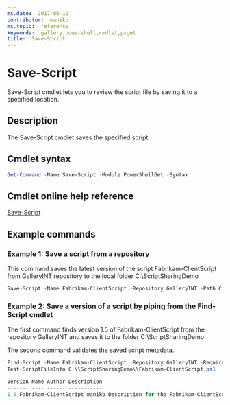 ```yaml
---
ms.date:  2017-06-12
contributor:  manikb
ms.topic:  reference
keywords:  gallery,powershell,cmdlet,psget
title:  Save-Script
---
```


# Save-Script

Save-Script cmdlet lets you to review the script file by saving it to a specified location.

## Description

The Save-Script cmdlet saves the specified script.

## Cmdlet syntax

```powershell
Get-Command -Name Save-Script -Module PowerShellGet -Syntax
```
## Cmdlet online help reference

[Save-Script](http://go.microsoft.com/fwlink/?LinkId=619786)

## Example commands

### Example 1: Save a script from a repository
This command saves the latest version of the script Fabrikam-ClientScript from GalleryINT repository to the local folder C:\ScriptSharingDemo

```powershell
Save-Script -Name Fabrikam-ClientScript -Repository GalleryINT -Path C:\ScriptSharingDemo
```

### Example 2: Save a version of a script by piping from the Find-Script cmdlet

The first command finds version 1.5 of Fabrikam-ClientScript from the repository GalleryINT and saves it to the folder C:\ScriptSharingDemo

The second command validates the saved script metadata.

```powershell
Find-Script -Name Fabrikam-ClientScript -Repository GalleryINT -RequiredVersion 1.5 | Save-Script -Path C:\\ScriptSharingDemo
Test-ScriptFileInfo C:\\ScriptSharingDemo\\Fabrikam-ClientScript.ps1

Version Name Author Description
------- ---- ------ -----------
1.5 Fabrikam-ClientScript manikb Description for the Fabrikam-ClientScript script
```


